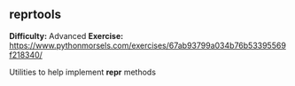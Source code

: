 ## reprtools
**Difficulty:** Advanced
**Exercise:** https://www.pythonmorsels.com/exercises/67ab93799a034b76b53395569f218340/

Utilities to help implement __repr__ methods
    